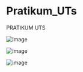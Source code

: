 # Pratikum_UTs
PRATIKUM UTS

![image](https://user-images.githubusercontent.com/56193251/117433510-bcd3a500-af55-11eb-9d47-09e5b36c1448.png)

![image](https://user-images.githubusercontent.com/56193251/117433691-f6a4ab80-af55-11eb-852e-47eeb4eeecbc.png)

![image](https://user-images.githubusercontent.com/56193251/117436544-49cc2d80-af59-11eb-81f0-b0ff2f85e2cb.png)
